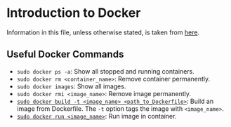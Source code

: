 # Introduction to Docker

Information in this file, unless otherwise stated, is taken from
[here](https://www.youtube.com/watch?v=fqMOX6JJhGo).

## Useful Docker Commands

- `sudo docker ps -a`: Show all stopped and running containers.
- `sudo docker rm <container_name>`: Remove container permanently.
- `sudo docker images`: Show all images.
- `sudo docker rmi <image_name>`: Remove image permanently.
- [`sudo docker build -t <image_name> <path_to_Dockerfile>`](https://www.youtube.com/watch?v=Gjnup-PuquQ): Build an image from Dockerfile. The `-t` option tags the image with `<image_name>`.
- [`sudo docker run <image_name>`](https://www.youtube.com/watch?v=Gjnup-PuquQ): Run image in container.

